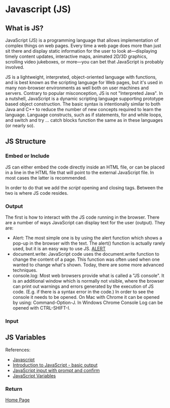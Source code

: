 # Javascript (JS)

## What is JS?

JavaScript (JS) is a programming language that allows implementation of complex things on web pages. Every time a web page does more than just sit there and display static information for the user to look at—displaying timely content updates, interactive maps, animated 2D/3D graphics, scrolling video jukeboxes, or more—you can bet that JavaScript is probably involved.

JS is a lightweight, interpreted, object-oriented language with functions, and is best known as the scripting language for Web pages, but it's used in many non-browser environments as well  both on user machines and servers. Contrary to popular misconception, JS is not "Interpreted Java". In a nutshell, JavaScript is a dynamic scripting language supporting prototype based object construction. The basic syntax is intentionally similar to both Java and C++ to reduce the number of new concepts required to learn the language. Language constructs, such as if statements, for and while loops, and switch and try ... catch blocks function the same as in these languages (or nearly so).

## JS Structure

### Embed or Include

JS can either embed the code directly inside an HTML file, or can be placed in a line in the HTML file that will point to the external JavaScript file. In most cases the latter is recommended.

In order to do that we add the *script* opening and closing tags. Between the two is where JS code resides.

### Output

The first is how to interact with the JS code running in the browser. There are a number of ways JavaScript can display text for the user (output). They are:

- Alert: The most simple one is by using the alert function which shows a pop-up in the browser with the text. The alert() function is actually rarely used, but it is an easy way to use JS.
[ALERT](https://code-maven.com/try/examples/js/alert.html)
- document.write: JavaScript code uses the document.write function to change the content of a page. This function was often used when one wanted to change what's shown. Today, there are some more advanced techniques.
- console.log: Most web browsers provide what is called a "JS console". It is an additional window which is normally not visible, where the browser can print out warnings and errors generated by the execution of JS code. (E.g. if there is a syntax error in the code.) In order to see the console it needs to be opened. On Mac with Chrome it can be opened by using: Command-Option-J. In Windows Chrome Console Log can be opened with CTRL-SHIFT-I.

### Input

## JS Variables

References:

- [Javascript](https://developer.mozilla.org/en-US/docs/Web/JavaScript)
- [Introduction to JavaScript - basic output](https://code-maven.com/introduction-to-javascript)
- [JavaScript input with prompt and confirm](https://code-maven.com/javascript-input-with-prompt-and-confirm)
- [JavaScript Variables](https://www.w3schools.com/js/js_variables.asp)

### Return

[Home Page](README.md)
